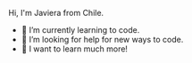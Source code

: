 Hi, I'm Javiera from Chile.

- 🌱 I’m currently learning to code.
- 🤔 I’m looking for help for new ways to code.
- 🚀 I want to learn much more!

